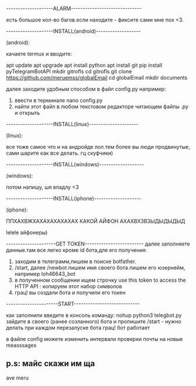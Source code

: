 --------------------ALARM------------------------------

есть большое кол-во багов.если находите - фиксите сами мне пох <3.

--------------------INSTALL(android)-------------------

(android):

качаете termux
и вводите:

apt update
apt upgrade
apt install python
apt install git
pip install pyTelegramBotAPI
mkdir gitrofls
cd gitrofls
git clone https://github.com/meruemss/globalEmail
cd globalEmail
mkdir documents

далее заходите удобным способом в файл config.py например:

1) ввести в терминале nano config.py
2) найти этот файл в любом текстовом редакторе читающем файлы .py и открыть

--------------------INSTALL(linux)---------------------

(linux):

все тоже самое что и на андройде лол.тем более вы люди продвинутые, сами шарите как все делать. гц скуфчики)

--------------------INSTALL(windows)-------------------

(windows):

потом напишу, шя впадлу <3

--------------------INSTALL(iphone)--------------------

(iphone):

ППХАХВЖХАХАХАХАХАХАХ 
КАКОЙ АЙФОН АХАХВХЗВЗЫДЫДЫДЫД

lelele айфонеры)

---------------------GET TOKEN-------------------------
далее заполняете данные.там все легко кроме id бота,для его получения:

1) заходим в телеграмм,пишем в поиске botfather.
2) /start, далее /newbot.пишем имя своего бота.пишем его юзернейм, например loh46643_bot
3) в полученном сообщении ищем строчку use this token to access the HTTP API : копируем этот набор символов
4) грац! вы создали бота и получили его токен

----------------------START----------------------------

как заполнили введите в консоль команду:
nohup python3 telegbot.py
зайдите в своего (ранее созланного) бота и пропишите 
/start - нужно делать при каждом перезапуске бота
грац! бот работает

в файле config можете изменить интервали проверки почты 
на новыe measssages

p.s: майс скажи им ща
-------------------------------------------------------

ave meru
